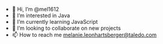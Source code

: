 - 👋 Hi, I’m @mel1612
- 👀 I’m interested in Java
- 🌱 I’m currently learning JavaScript
- 💞️ I’m looking to collaborate on new projects
- 📫 How to reach me melanie.leonhartsberger@taledo.com

<!---
mel1612/mel1612 is a ✨ special ✨ repository because its `README.md` (this file) appears on your GitHub profile.
You can click the Preview link to take a look at your changes.
--->
